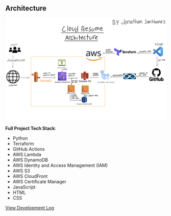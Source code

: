 ## Architecture

![Architecture Diagram](./architecture.png)

**Full Project Tech Stack**:
- Python
- Terraform
- GitHub Actions
- AWS Lambda
- AWS DynamoDB
- AWS Identity and Access Management (IAM)
- AWS S3
- AWS CloudFront
- AWS Certificate Manager
- JavaScript
- HTML
- CSS

[View Development Log](./developmentLog.md)
